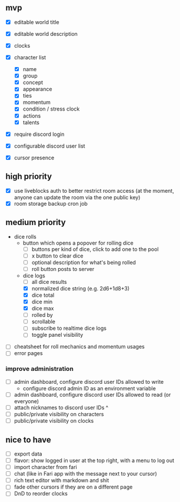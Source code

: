 ## mvp

- [x] editable world title
- [x] editable world description
- [x] clocks
- [x] character list
  - [x] name
  - [x] group
  - [x] concept
  - [x] appearance
  - [x] ties
  - [x] momentum
  - [x] condition / stress clock
  - [x] actions
  - [x] talents
- [x] require discord login
- [x] configurable discord user list

- [x] cursor presence

## high priority

- [x] use liveblocks auth to better restrict room access (at the moment, anyone can update the room via the one public key)
- [x] room storage backup cron job

## medium priority

- dice rolls
  - button which opens a popover for rolling dice
    - [ ] buttons per kind of dice, click to add one to the pool
    - [ ] x button to clear dice
    - [ ] optional description for what's being rolled
    - [ ] roll button posts to server
  - dice logs
    - [ ] all dice results
    - [x] normalized dice string (e.g. 2d6+1d8+3)
    - [x] dice total
    - [x] dice min
    - [x] dice max
    - [ ] rolled by
    - [ ] scrollable
    - [ ] subscribe to realtime dice logs
    - [ ] toggle panel visibility
- [ ] cheatsheet for roll mechanics and momentum usages
- [ ] error pages

### improve administration

- [ ] admin dashboard, configure discord user IDs allowed to write
  - configure discord admin ID as an environment variable
- [ ] admin dashboard, configure discord user IDs allowed to read (or everyone)
- [ ] attach nicknames to discord user IDs ^
- [ ] public/private visibility on characters
- [ ] public/private visibility on clocks

## nice to have

- [ ] export data
- [ ] flavor: show logged in user at the top right, with a menu to log out
- [ ] import character from fari
- [ ] chat (like in Fari app with the message next to your cursor)
- [ ] rich text editor with markdown and shit
- [ ] fade other cursors if they are on a different page
- [ ] DnD to reorder clocks
